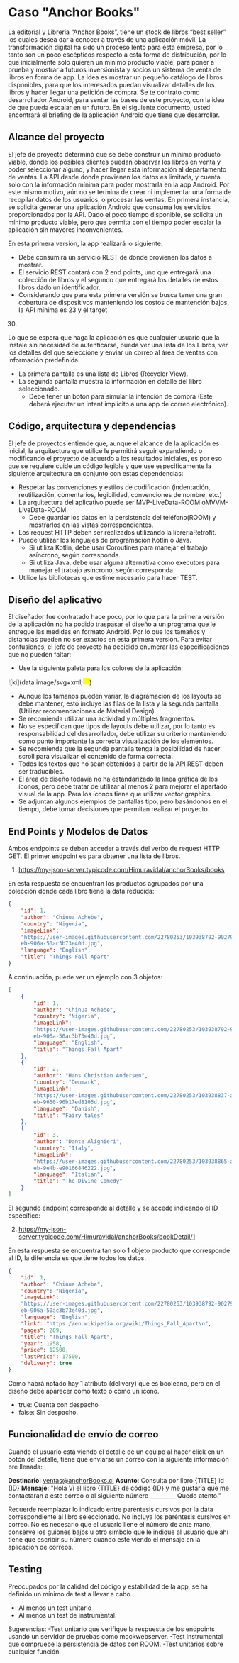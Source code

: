 # Caso "Anchor Books"

La editorial y Librería “Anchor Books”, tiene un stock de libros “best seller” los cuales desea dar a
conocer a través de una aplicación móvil.
La transformación digital ha sido un proceso lento para esta empresa, por lo tanto son un poco
escépticos respecto a esta forma de distribución, por lo que inicialmente solo quieren un mínimo
producto viable, para poner a prueba y mostrar a futuros inversionista y socios un sistema de
venta de libros en forma de app.
La idea es mostrar un pequeño catálogo de libros disponibles, para que los interesados puedan
visualizar detalles de los libros y hacer llegar una petición de compra.
Se te contrato como desarrollador Android, para sentar las bases de este proyecto, con la idea de
que pueda escalar en un futuro.
En el siguiente documento, usted encontrará el briefing de la aplicación Android que tiene que
desarrollar.

## Alcance del proyecto

El jefe de proyecto determinó que se debe construir un mínimo producto viable, donde los
posibles clientes puedan observar los libros en venta y poder seleccionar alguno, y hacer llegar
esta información al departamento de ventas.
La API desde donde provienen los datos es limitada, y cuenta solo con la información mínima para
poder mostrarla en la app Android. Por este mismo motivo, aún no se termina de crear ni
implementar una forma de recopilar datos de los usuarios, o procesar las ventas.
En primera instancia, se solicita generar una aplicación Android que consuma los servicios
proporcionados por la API. Dado el poco tiempo disponible, se solicita un mínimo producto
viable, pero que permita con el tiempo poder escalar la aplicación sin mayores inconvenientes.

En esta primera versión, la app realizará lo siguiente:

- Debe consumirá un servicio ​REST​ de donde provienen los datos a mostrar.
- El servicio REST contará con ​2 end points​, uno que entregará una colección ​de libros y el
segundo que entregará los detalles de estos libros dado un identificador.
- Considerando que para esta primera versión se busca tener una gran cobertura de
dispositivos manteniendo los costos de mantención bajos, la API mínima es 23 y el target
30.

Lo que se espera que haga la aplicación es que cualquier usuario que la instale sin necesidad de
autenticarse, pueda ver una lista de los Libros, ver los detalles del que seleccione y enviar un
correo al área de ventas con información predefinida.

- La primera pantalla es una lista de Libros (Recycler View).
- La segunda pantalla muestra la información en detalle del libro seleccionado.
	- Debe tener un botón para simular la intención de compra (Este deberá ejecutar un
intent implícito a una app de correo electrónico).

## Código, arquitectura y dependencias 

El jefe de proyectos entiende que, aunque el alcance de la aplicación es inicial, la arquitectura que
utilice le permitirá seguir expandiendo o modificando el proyecto de acuerdo a los resultados
iniciales, es por eso que se requiere cuide un código legible y que use específicamente la siguiente
arquitectura en conjunto con estas dependencias:

- Respetar las convenciones y estilos de codificación (indentación, reutilización, comentarios, legibilidad, convenciones de nombre, etc.)
- La arquitectura del aplicativo puede ser ​MVP-LiveData-ROOM​ o ​MVVM-LiveData-ROOM​.
	- Debe guardar los datos en la persistencia del teléfono(ROOM) y mostrarlos en las
vistas correspondientes.
- Los request HTTP deben ser realizados utilizando la librería ​Retrofit​.
- Puede utilizar los lenguajes de programación ​Kotlin​ o ​Java​.
	- Si utiliza Kotlin, debe usar Coroutines para manejar el trabajo asíncrono, según
corresponda.
	- Si utiliza Java, debe usar alguna alternativa como executors para manejar el
trabajo asíncrono, según corresponda.
- Utilice las bibliotecas que estime necesario para hacer TEST.


## Diseño del aplicativo 

El diseñador fue contratado hace poco, por lo que para la primera versión de la aplicación no ha
podido traspasar el diseño a un programa que le entregue las medidas en formato Android. Por lo
que los tamaños y distancias pueden no ser exactos en esta primera versión. Para evitar
confusiones, el jefe de proyecto ha decidido enumerar las especificaciones que no pueden faltar:

- Use la siguiente paleta para los colores de la aplicación:

![ki](data:image/svg+xml;<svg width="15" height="15"><rect x="0" y="0" width="300" height="100" fill="yellow"/></svg>)

- Aunque los tamaños pueden variar, la diagramación de los layouts se debe mantener, esto
incluye las filas de la lista y la segunda pantalla (Utilizar recomendaciones de ​Material
Design​).
- Se recomienda utilizar una actividad y múltiples fragmentos.
- No se especifican que tipos de layouts debe utilizar, por lo tanto es responsabilidad del
desarrollador, debe utilizar su criterio manteniendo como punto importante la correcta
visualización de los elementos.
- Se recomienda que la segunda pantalla tenga la posibilidad de hacer scroll para visualizar
el contenido de forma correcta.
- Todos los textos que no sean obtenidos a partir de la API REST deben ser traducibles.
- El área de diseño todavía no ha estandarizado la línea gráfica de los íconos, pero debe
tratar de utilizar al menos 2 para mejorar el apartado visual de la app. Para los íconos
tiene que utilizar vector graphics.
- Se adjuntan algunos ejemplos de pantallas tipo, pero basándonos en el tiempo, debe
tomar decisiones que permitan realizar el proyecto.


## End Points y Modelos de Datos

Ambos endpoints se deben acceder a través del verbo de request HTTP GET. El primer endpoint es
para obtener una lista de libros.

1. https://my-json-server.typicode.com/Himuravidal/anchorBooks/books

En esta respuesta se encuentran los productos agrupados por una colección donde cada libro tiene
la data reducida:

```json
{
	"id": 1,
	"author": "Chinua Achebe",
	"country": "Nigeria",
	"imageLink":
	"https://user-images.githubusercontent.com/22780253/103938792-90279200-5109-11
	eb-906a-50ac3b73e40d.jpg",
	"language": "English",
	"title": "Things Fall Apart"
}
```

A continuación, puede ver un ejemplo con 3 objetos:

```json
[
	{
		"id": 1,
		"author": "Chinua Achebe",
		"country": "Nigeria",
		"imageLink":
		"https://user-images.githubusercontent.com/22780253/103938792-90279200-5109-11
		eb-906a-50ac3b73e40d.jpg",
		"language": "English",
		"title": "Things Fall Apart"
	},
	{
		"id": 2,
		"author": "Hans Christian Andersen",
		"country": "Denmark",
		"imageLink":
		"https://user-images.githubusercontent.com/22780253/103938837-a1709e80-5109-11
		eb-9660-96b17ed8105d.jpg",
		"language": "Danish",
		"title": "Fairy tales"
	},
	{
		"id": 3,
		"author": "Dante Alighieri",
		"country": "Italy",
		"imageLink":
		"https://user-images.githubusercontent.com/22780253/103938865-a9c8d980-5109-11
		eb-9e4b-e90166846222.jpg",
		"language": "Italian",
		"title": "The Divine Comedy"
	}
]
```

El segundo endpoint corresponde al detalle y se accede indicando el ID específico:

2. https://my-json-server.typicode.com/Himuravidal/anchorBooks/bookDetail/1

En esta respuesta se encuentra tan solo 1 objeto producto que corresponde al ID, la diferencia es
que tiene todos los datos.

```json
{
	"id": 1,
	"author": "Chinua Achebe",
	"country": "Nigeria",
	"imageLink":
	"https://user-images.githubusercontent.com/22780253/103938792-90279200-5109-11
	eb-906a-50ac3b73e40d.jpg",
	"language": "English",
	"link": "https://en.wikipedia.org/wiki/Things_Fall_Apart\n",
	"pages": 209,
	"title": "Things Fall Apart",
	"year": 1958,
	"price": 12500,
	"lastPrice": 17500,
	"delivery": true
}
```

Como habrá notado hay 1 atributo (delivery) que es booleano, pero en el diseño debe aparecer como texto o como un icono.

- true: Cuenta con despacho
- false: Sin despacho.


## Funcionalidad de envío de correo

Cuando el usuario está viendo el detalle de un equipo al hacer click en un botón del detalle, tiene
que enviarse un correo con la siguiente información pre llenada:

**Destinario**: ​ventas@anchorBooks.cl
**Asunto**: Consulta por libro {TITLE} id {ID}
**Mensaje**:
"Hola
Vi el libro {TITLE} de código ​{ID}​ y me gustaría que me contactaran a este correo o al
siguiente número _________
Quedo atento."

Recuerde reemplazar lo indicado entre paréntesis cursivos por la data correspondiente al libro
seleccionado. No incluya los paréntesis cursivos en correo.
No es necesario que el usuario llene el número de ante mano, conserve los guiones bajos u otro
símbolo que le indique al usuario que ahí tiene que escribir su número cuando esté viendo el
mensaje en la aplicación de correos.

## Testing

Preocupados por la calidad del código y estabilidad de la app, se ha definido un mínimo de test a
llevar a cabo.

- Al menos un test unitario
- Al menos un test de instrumental.

Sugerencias:
-Test unitario que verifique la respuesta de los endpoints usando un servidor de pruebas
como mockwebserver.
-Test instrumental que compruebe la persistencia de datos con ROOM.
-Test unitarios sobre cualquier función.


